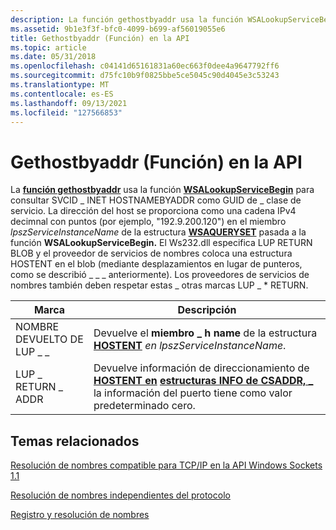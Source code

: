 ```yaml
---
description: La función gethostbyaddr usa la función WSALookupServiceBegin para consultar SVCID \_ INET HOSTNAMEBYADDR como GUID de \_ clase de servicio.
ms.assetid: 9b1e3f3f-bfc0-4099-b699-af56019055e6
title: Gethostbyaddr (Función) en la API
ms.topic: article
ms.date: 05/31/2018
ms.openlocfilehash: c04141d65161831a60ec663f0dee4a9647792ff6
ms.sourcegitcommit: d75fc10b9f0825bbe5ce5045c90d4045e3c53243
ms.translationtype: MT
ms.contentlocale: es-ES
ms.lasthandoff: 09/13/2021
ms.locfileid: "127566853"
---
```

# <a name="gethostbyaddr-function-in-the-api"></a>Gethostbyaddr (Función) en la API

La [**función gethostbyaddr**](/windows/win32/api/wsipv6ok/nf-wsipv6ok-gethostbyaddr) usa la función [**WSALookupServiceBegin**](/windows/desktop/api/Winsock2/nf-winsock2-wsalookupservicebegina) para consultar SVCID \_ INET HOSTNAMEBYADDR como GUID de \_ clase de servicio. La dirección del host se proporciona como una cadena IPv4 decimnal con puntos (por ejemplo, "192.9.200.120") en el miembro *lpszServiceInstanceName* de la estructura [**WSAQUERYSET**](/windows/desktop/api/Winsock2/ns-winsock2-wsaquerysetw) pasada a la función **WSALookupServiceBegin.** El Ws232.dll especifica LUP RETURN BLOB y el proveedor de servicios de nombres coloca una estructura HOSTENT en el blob (mediante desplazamientos en lugar de punteros, como se describió \_ \_ \_ anteriormente). [](/windows/desktop/api/winsock/ns-winsock-hostent) Los proveedores de servicios de nombres también deben respetar estas \_ otras marcas LUP \_ \* RETURN. 

| Marca              | Descripción                                                                                                                                                  |
|-------------------|--------------------------------------------------------------------------------------------------------------------------------------------------------------|
| NOMBRE DEVUELTO DE LUP \_ \_ | Devuelve el **miembro \_ h name** de la estructura [**HOSTENT**](/windows/desktop/api/winsock/ns-winsock-hostent) *en lpszServiceInstanceName*.                                                     |
| LUP \_ RETURN \_ ADDR | Devuelve información de direccionamiento de [**HOSTENT en**](/windows/desktop/api/winsock/ns-winsock-hostent) [**estructuras INFO de CSADDR, \_**](/windows/win32/api/ws2def/ns-ws2def-csaddr_info) la información del puerto tiene como valor predeterminado cero. |



 

## <a name="related-topics"></a>Temas relacionados

<dl> <dt>

[Resolución de nombres compatible para TCP/IP en la API Windows Sockets 1.1](compatible-name-resolution-for-tcp-ip-in-the-windows-sockets-1-1-api-2.md)
</dt> <dt>

[Resolución de nombres independientes del protocolo](protocol-independent-name-resolution-2.md)
</dt> <dt>

[Registro y resolución de nombres](registration-and-name-resolution-2.md)
</dt> </dl>

 

 
